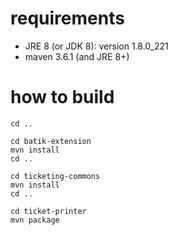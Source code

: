 # requirements

* JRE 8 (or JDK 8): version 1.8.0_221
* maven 3.6.1 (and JRE 8+)

# how to build

```
cd ..

cd batik-extension
mvn install
cd ..

cd ticketing-commons
mvn install
cd ..

cd ticket-printer
mvn package
```
